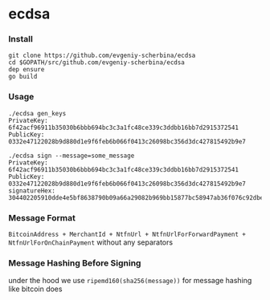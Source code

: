 # ecdsa

### Install
```
git clone https://github.com/evgeniy-scherbina/ecdsa
cd $GOPATH/src/github.com/evgeniy-scherbina/ecdsa
dep ensure
go build
```

### Usage

```
./ecdsa gen_keys
PrivateKey: 6f42acf96911b35030b6bbb694bc3c3a1fc48ce339c3ddbb16bb7d2915372541
PublicKey:  0332e47122028b9d880d1e9f6feb6b066f0413c26098bc356d3dc427815492b9e7
```

```
./ecdsa sign --message=some_message
PrivateKey: 6f42acf96911b35030b6bbb694bc3c3a1fc48ce339c3ddbb16bb7d2915372541
PublicKey:  0332e47122028b9d880d1e9f6feb6b066f0413c26098bc356d3dc427815492b9e7
signatureHex: 304402205910dde4e5bf8638790b09a66a29082b969bb15877bc58947ab36f076c92dbe8022048504bfeb5de21ef5d5eb443a45cf3dc19c1ef73adfa00bf1c3fec061293e5cc
```

### Message Format
`BitcoinAddress + MerchantId + NtfnUrl + NtfnUrlForForwardPayment + NtfnUrlForOnChainPayment` without any separators

### Message Hashing Before Signing
under the hood we use `ripemd160(sha256(message))` for message hashing like bitcoin does
